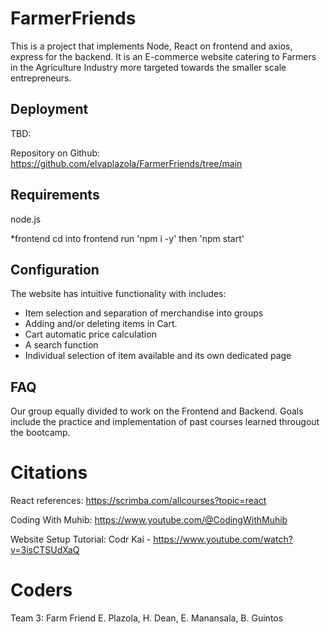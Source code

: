 # FarmerFriends

This is a project that implements Node, React on frontend and axios, express for the backend. It is an E-commerce website catering to Farmers in the Agriculture Industry more targeted towards the smaller scale entrepreneurs.

## Deployment

TBD:

Repository on Github: https://github.com/elvaplazola/FarmerFriends/tree/main

## Requirements

node.js

\*frontend
cd into frontend
run 'npm i -y'
then 'npm start'

## Configuration

The website has intuitive functionality with includes:

- Item selection and separation of merchandise into groups
- Adding and/or deleting items in Cart.
- Cart automatic price calculation
- A search function
- Individual selection of item available and its own dedicated page

## FAQ

Our group equally divided to work on the Frontend and Backend.
Goals include the practice and implementation of past courses
learned througout the bootcamp.

# Citations

React references: https://scrimba.com/allcourses?topic=react

Coding With Muhib: https://www.youtube.com/@CodingWithMuhib

Website Setup Tutorial: Codr Kai - https://www.youtube.com/watch?v=3isCTSUdXaQ

# Coders

Team 3: Farm Friend
E. Plazola,
H. Dean,
E. Manansala,
B. Guintos
